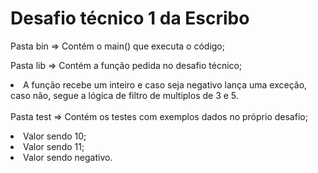 <h1>Desafio técnico 1 da Escribo</h1>

Pasta bin => Contém o main() que executa o código;

Pasta lib => Contém a função pedida no desafio técnico;<li>A função recebe um inteiro e caso seja negativo lança uma exceção, caso não, segue a lógica de filtro de multiplos de 3 e 5.</li>
<br>
Pasta test => Contém os testes com exemplos dados no próprio desafio;
<br>
<li>Valor sendo 10;</li>
<li>Valor sendo 11;</li>
<li>Valor sendo negativo.</li>
